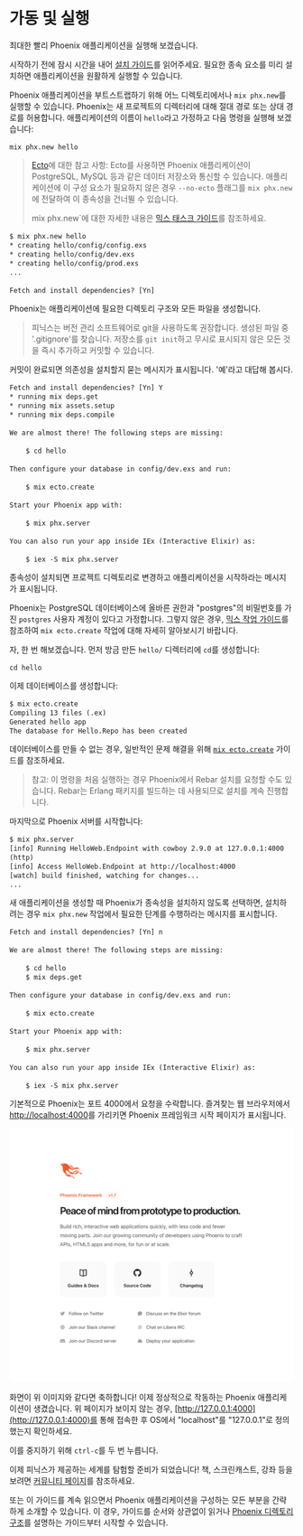 # 가동 및 실행

최대한 빨리 Phoenix 애플리케이션을 실행해 보겠습니다.

시작하기 전에 잠시 시간을 내어 [설치 가이드](installation.html)를 읽어주세요.
필요한 종속 요소를 미리 설치하면 애플리케이션을 원활하게 실행할 수 있습니다.

Phoenix 애플리케이션을 부트스트랩하기 위해 어느 디렉토리에서나 `mix phx.new`를 실행할 수 있습니다.
Phoenix는 새 프로젝트의 디렉터리에 대해 절대 경로 또는 상대 경로를 허용합니다.
애플리케이션의 이름이 `hello`라고 가정하고 다음 명령을 실행해 보겠습니다:

```shell
mix phx.new hello
```

> [Ecto](ecto.html)에 대한 참고 사항: Ecto를 사용하면 Phoenix 애플리케이션이 PostgreSQL, MySQL 등과 같은 데이터 저장소와 통신할 수 있습니다.
> 애플리케이션에 이 구성 요소가 필요하지 않은 경우 `--no-ecto` 플래그를 `mix phx.new`에 전달하여 이 종속성을 건너뛸 수 있습니다.
>
> mix phx.new`에 대한 자세한 내용은 [믹스 태스크 가이드](mix_tasks.html#phoenix-specific-mix-tasks)를 참조하세요.

```shell
$ mix phx.new hello
* creating hello/config/config.exs
* creating hello/config/dev.exs
* creating hello/config/prod.exs
...

Fetch and install dependencies? [Yn]
```

Phoenix는 애플리케이션에 필요한 디렉토리 구조와 모든 파일을 생성합니다.

> 피닉스는 버전 관리 소프트웨어로 git을 사용하도록 권장합니다. 생성된 파일 중 '.gitignore'를 찾습니다.
> 저장소를 `git init`하고 무시로 표시되지 않은 모든 것을 즉시 추가하고 커밋할 수 있습니다.

커밋이 완료되면 의존성을 설치할지 묻는 메시지가 표시됩니다.
'예'라고 대답해 봅시다.

```log
Fetch and install dependencies? [Yn] Y
* running mix deps.get
* running mix assets.setup
* running mix deps.compile

We are almost there! The following steps are missing:

    $ cd hello

Then configure your database in config/dev.exs and run:

    $ mix ecto.create

Start your Phoenix app with:

    $ mix phx.server

You can also run your app inside IEx (Interactive Elixir) as:

    $ iex -S mix phx.server
```

종속성이 설치되면 프로젝트 디렉토리로 변경하고 애플리케이션을 시작하라는 메시지가 표시됩니다.

Phoenix는 PostgreSQL 데이터베이스에 올바른 권한과 "postgres"의 비밀번호를 가진 `postgres` 사용자 계정이 있다고 가정합니다.
그렇지 않은 경우, [믹스 작업 가이드](mix_tasks.html#ecto-specific-mix-tasks)를 참조하여 `mix ecto.create` 작업에 대해 자세히 알아보시기 바랍니다.

자, 한 번 해보겠습니다.
먼저 방금 만든 `hello/` 디렉터리에 `cd`를 생성합니다:

```shell
cd hello
```

이제 데이터베이스를 생성합니다:

```shell
$ mix ecto.create
Compiling 13 files (.ex)
Generated hello app
The database for Hello.Repo has been created
```

데이터베이스를 만들 수 없는 경우, 일반적인 문제 해결을 위해 [`mix ecto.create`](mix_tasks.html#mix-ecto-create) 가이드를 참조하세요.

> 참고: 이 명령을 처음 실행하는 경우 Phoenix에서 Rebar 설치를 요청할 수도 있습니다.
> Rebar는 Erlang 패키지를 빌드하는 데 사용되므로 설치를 계속 진행합니다.

마지막으로 Phoenix 서버를 시작합니다:

```shell
$ mix phx.server
[info] Running HelloWeb.Endpoint with cowboy 2.9.0 at 127.0.0.1:4000 (http)
[info] Access HelloWeb.Endpoint at http://localhost:4000
[watch] build finished, watching for changes...
...
```

새 애플리케이션을 생성할 때 Phoenix가 종속성을 설치하지 않도록 선택하면, 설치하려는 경우 `mix phx.new` 작업에서 필요한 단계를 수행하라는 메시지를 표시합니다.

```log
Fetch and install dependencies? [Yn] n

We are almost there! The following steps are missing:

    $ cd hello
    $ mix deps.get

Then configure your database in config/dev.exs and run:

    $ mix ecto.create

Start your Phoenix app with:

    $ mix phx.server

You can also run your app inside IEx (Interactive Elixir) as:

    $ iex -S mix phx.server
```

기본적으로 Phoenix는 포트 4000에서 요청을 수락합니다.
즐겨찾는 웹 브라우저에서 [http://localhost:4000](http://localhost:4000)를 가리키면 Phoenix 프레임워크 시작 페이지가 표시됩니다.

![피닉스 시작 페이지](assets/images/welcome-to-phoenix.png)

화면이 위 이미지와 같다면 축하합니다! 이제 정상적으로 작동하는 Phoenix 애플리케이션이 생겼습니다.
위 페이지가 보이지 않는 경우, [http://127.0.0.1:4000](http://127.0.0.1:4000)를 통해 접속한 후 OS에서 "localhost"를 "127.0.0.1"로 정의했는지 확인하세요.

이를 중지하기 위해 `ctrl-c`를 두 번 누릅니다.

이제 피닉스가 제공하는 세계를 탐험할 준비가 되었습니다! 책, 스크린캐스트, 강좌 등을 보려면 [커뮤니티 페이지](community.html)를 참조하세요.

또는 이 가이드를 계속 읽으면서 Phoenix 애플리케이션을 구성하는 모든 부분을 간략하게 소개할 수 있습니다.
이 경우, 가이드를 순서와 상관없이 읽거나 [Phoenix 디렉토리 구조](directory_structure.html)를 설명하는 가이드부터 시작할 수 있습니다.
